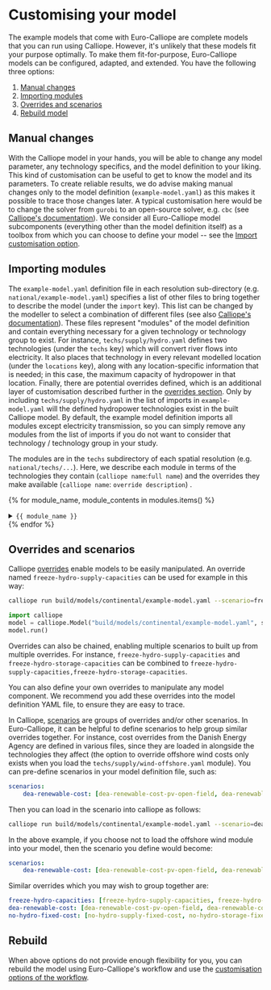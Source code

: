 # Customising your model

The example models that come with Euro-Calliope are complete models that you can run using Calliope.
However, it's unlikely that these models fit your purpose optimally.
To make them fit-for-purpose, Euro-Calliope models can be configured, adapted, and extended.
You have the following three options:

1. [Manual changes](./customisation.md#manual-changes)
2. [Importing modules](./customisation.md#importing-modules)
3. [Overrides and scenarios](./customisation.md#overrides-and-scenarios)
4. [Rebuild model](./customisation.md#rebuild)

## Manual changes

With the Calliope model in your hands, you will be able to change any model parameter, any technology specifics, and the model definition to your liking.
This kind of customisation can be useful to get to know the model and its parameters.
To create reliable results, we do advise making manual changes only to the model definition (`example-model.yaml`) as this makes it possible to trace those changes later.
A typical customisation here would be to change the solver from `gurobi` to an open-source solver, e.g. `cbc` (see [Calliope's documentation](https://calliope.readthedocs.io/en/v0.6.7/user/config_defaults.html#run-configuration)).
We consider all Euro-Calliope model subcomponents (everything other than the model definition itself) as a toolbox from which you can choose to define your model -- see the [Import customisation option](./customisation.md#importing-modules).

## Importing modules

The `example-model.yaml` definition file in each resolution sub-directory (e.g. `national/example-model.yaml`) specifies a list of other files to bring together to describe the model (under the `import` key).
This list can be changed by the modeller to select a combination of different files (see also [Calliope's documentation](https://calliope.readthedocs.io/en/v0.6.7/user/building.html#files-that-define-a-model)).
These files represent "modules" of the model definition and contain everything necessary for a given technology or technology group to exist.
For instance, `techs/supply/hydro.yaml` defines two technologies (under the `techs` key) which will convert river flows into electricity.
It also places that technology in every relevant modelled location (under the `locations` key), along with any location-specific information that is needed; in this case, the maximum capacity of hydropower in that location.
Finally, there are potential overrides defined, which is an additional layer of customisation described further in the [overrides section](./customisation.md#overrides-and-scenarios).
Only by including `techs/supply/hydro.yaml` in the list of imports in `example-model.yaml` will the defined hydropower technologies exist in the built Calliope model.
By default, the example model definition imports all modules except electricity transmission, so you can simply remove any modules from the list of imports if you do not want to consider that technology / technology group in your study.

The modules are in the `techs` subdirectory of each spatial resolution (e.g. `national/techs/...`).
Here, we describe each module in terms of the technologies they contain (`calliope name`:`full name`) and the overrides they make available (`calliope name`: `override description`) .

{% for module_name, module_contents in modules.items() %}
<details>
<summary><code>{{ module_name }}</code></summary>
<details>
<summary><i>Technologies</i></summary>
<ul>
{% for tech, tech_name in module_contents.techs.items() %}
<li><b>{{ tech }}</b>: {{ tech_name }}</li>
{% endfor %}
</ul>
</details>
{% if module_contents.overrides is defined %}
<details>
<summary><i>Overrides</i></summary>
<ul>
{% for override_name, override in module_contents.overrides.items() %}
<li><b>{{ override_name }}</b>: {{ override }}</li>
{% endfor %}
</ul>
</details>
{% endif %}
</details>
{% endfor %}
<br>

## Overrides and scenarios

Calliope [overrides](https://calliope.readthedocs.io/en/v0.6.7/user/building.html#scenarios-and-overrides) enable models to be easily manipulated.
An override named `freeze-hydro-supply-capacities` can be used for example in this way:

```bash
calliope run build/models/continental/example-model.yaml --scenario=freeze-hydro-supply-capacities
```

```python
import calliope
model = calliope.Model("build/models/continental/example-model.yaml", scenario="freeze-hydro-supply-capacities")
model.run()
```

Overrides can also be chained, enabling multiple scenarios to built up from multiple overrides.
For instance, `freeze-hydro-supply-capacities` and `freeze-hydro-storage-capacities` can be combined to `freeze-hydro-supply-capacities,freeze-hydro-storage-capacities`.

You can also define your own overrides to manipulate any model component.
We recommend you add these overrides into the model definition YAML file, to ensure they are easy to trace.

In Calliope, [scenarios](https://calliope.readthedocs.io/en/v0.6.7/user/building.html#scenarios-and-overrides) are groups of overrides and/or other scenarios.
In Euro-Calliope, it can be helpful to define scenarios to help group similar overrides together.
For instance, cost overrides from the Danish Energy Agency are defined in various files, since they are loaded in alongside the technologies they affect (the option to override offshore wind costs only exists when you load the `techs/supply/wind-offshore.yaml` module).
You can pre-define scenarios in your model definition file, such as:

```yaml
scenarios:
    dea-renewable-cost: [dea-renewable-cost-pv-open-field, dea-renewable-cost-wind-onshore, dea-renewable-cost-wind-offshore, dea-renewable-cost-pv-roof-mounted]
```

Then you can load in the scenario into calliope as follows:

```bash
calliope run build/models/continental/example-model.yaml --scenario=dea-renewable-cost
```

In the above example, if you choose not to load the offshore wind module into your model, then the scenario you define would become:

```yaml
scenarios:
    dea-renewable-cost: [dea-renewable-cost-pv-open-field, dea-renewable-cost-wind-onshore, dea-renewable-cost-pv-roof-mounted]
```

Similar overrides which you may wish to group together are:

```yaml
freeze-hydro-capacities: [freeze-hydro-supply-capacities, freeze-hydro-storage-capacities]
dea-renewable-cost: [dea-renewable-cost-pv-open-field, dea-renewable-cost-wind-onshore, dea-renewable-cost-wind-offshore, dea-renewable-cost-pv-roof-mounted]
no-hydro-fixed-cost: [no-hydro-supply-fixed-cost, no-hydro-storage-fixed-cost]
```

## Rebuild

When above options do not provide enough flexibility for you, you can rebuild the model using Euro-Calliope's workflow and use the [customisation options of the workflow](../workflow/customisation.md).
